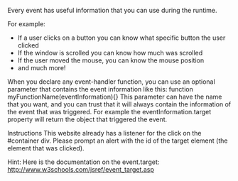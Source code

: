Every event has useful information that you can use during the runtime. 

For example:
- If a user clicks on a button you can know what specific button the user clicked
- If the window is scrolled you can know how much was scrolled
- If the user moved the mouse, you can know the mouse position
- and much more!

When you declare any event-handler function, you can use an optional parameter that contains the event information like this:
function myFunctionName(eventInformation){}
This parameter can have the name that you want, and you can trust that it will always contain the information of the event that was triggered. For example the eventInformation.target property will return the object that triggered the event.

Instructions
This website already has a listener for the click on the #container div. Please prompt an alert with the id of the target element (the element that was clicked).

Hint:
Here is the documentation on the event.target: http://www.w3schools.com/jsref/event_target.asp